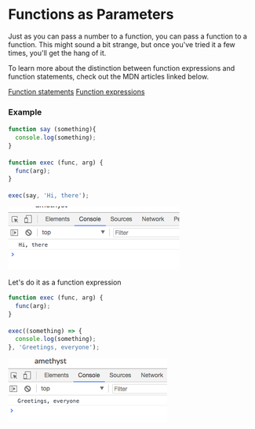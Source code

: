 # Functions as Parameters

Just as you can pass a number to a function, you can pass a function to a function. This might sound a bit strange, but once you've tried it a few times, you'll get the hang of it.

To learn more about the distinction between function expressions and function statements, check out the MDN articles linked below.

[Function statements](https://developer.mozilla.org/en-US/docs/Web/JavaScript/Reference/Statements/function)
[Function expressions](https://developer.mozilla.org/en-US/docs/Web/JavaScript/Reference/Operators/function)

### Example

```js
function say (something){
  console.log(something);
}

function exec (func, arg) {
  func(arg);
}

exec(say, 'Hi, there');
```
![function-as-parameter](../function-as-parameter.png)

Let's do it as a function expression

```js
function exec (func, arg) {
  func(arg);
}

exec((something) => {
  console.log(something);
}, 'Greetings, everyone');
```
![function-as-parameter2](../function-as-parameter2.png)


